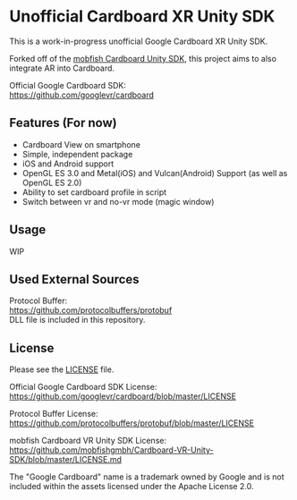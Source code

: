 Unofficial Cardboard XR Unity SDK
==============
This is a work-in-progress unofficial Google Cardboard XR Unity SDK.

Forked off of the [mobfish Cardboard Unity SDK](https://github.com/mobfishgmbh/Cardboard-VR-Unity-SDK), this project aims to also integrate AR into Cardboard.

Official Google Cardboard SDK:  
https://github.com/googlevr/cardboard

## Features (For now)

- Cardboard View on smartphone
- Simple, independent package
- iOS and Android support
- OpenGL ES 3.0 and Metal(iOS) and Vulcan(Android) Support (as well as OpenGL ES 2.0)
- Ability to set cardboard profile in script
- Switch between vr and no-vr mode (magic window)

## Usage

WIP

## Used External Sources

Protocol Buffer:   
https://github.com/protocolbuffers/protobuf  
DLL file is included in this repository.

## License

Please see the [LICENSE](/LICENSE.md) file.

Official Google Cardboard SDK License:  
https://github.com/googlevr/cardboard/blob/master/LICENSE

Protocol Buffer License:  
https://github.com/protocolbuffers/protobuf/blob/master/LICENSE

mobfish Cardboard VR Unity SDK License:
https://github.com/mobfishgmbh/Cardboard-VR-Unity-SDK/blob/master/LICENSE.md

The "Google Cardboard" name is a trademark owned by Google and is not included within the assets licensed under the Apache License 2.0.
